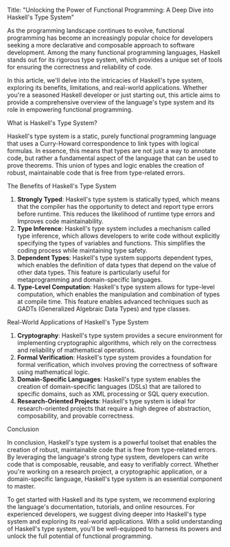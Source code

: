 Title: "Unlocking the Power of Functional Programming: A Deep Dive into Haskell's Type System"

As the programming landscape continues to evolve, functional programming has become an increasingly popular choice for developers seeking a more declarative and composable approach to software development. Among the many functional programming languages, Haskell stands out for its rigorous type system, which provides a unique set of tools for ensuring the correctness and reliability of code.

In this article, we'll delve into the intricacies of Haskell's type system, exploring its benefits, limitations, and real-world applications. Whether you're a seasoned Haskell developer or just starting out, this article aims to provide a comprehensive overview of the language's type system and its role in empowering functional programming.

What is Haskell's Type System?

Haskell's type system is a static, purely functional programming language that uses a Curry-Howard correspondence to link types with logical formulas. In essence, this means that types are not just a way to annotate code, but rather a fundamental aspect of the language that can be used to prove theorems. This union of types and logic enables the creation of robust, maintainable code that is free from type-related errors.

The Benefits of Haskell's Type System

1. **Strongly Typed**: Haskell's type system is statically typed, which means that the compiler has the opportunity to detect and report type errors before runtime. This reduces the likelihood of runtime type errors and Improves code maintainability.
2. **Type Inference**: Haskell's type system includes a mechanism called type inference, which allows developers to write code without explicitly specifying the types of variables and functions. This simplifies the coding process while maintaining type safety.
3. **Dependent Types**: Haskell's type system supports dependent types, which enables the definition of data types that depend on the value of other data types. This feature is particularly useful for metaprogramming and domain-specific languages.
4. **Type-Level Computation**: Haskell's type system allows for type-level computation, which enables the manipulation and combination of types at compile time. This feature enables advanced techniques such as GADTs (Generalized Algebraic Data Types) and type classes.

Real-World Applications of Haskell's Type System

1. **Cryptography**: Haskell's type system provides a secure environment for implementing cryptographic algorithms, which rely on the correctness and reliability of mathematical operations.
2. **Formal Verification**: Haskell's type system provides a foundation for formal verification, which involves proving the correctness of software using mathematical logic.
3. **Domain-Specific Languages**: Haskell's type system enables the creation of domain-specific languages (DSLs) that are tailored to specific domains, such as XML processing or SQL query execution.
4. **Research-Oriented Projects**: Haskell's type system is ideal for research-oriented projects that require a high degree of abstraction, composability, and provable correctness.

Conclusion

In conclusion, Haskell's type system is a powerful toolset that enables the creation of robust, maintainable code that is free from type-related errors. By leveraging the language's strong type system, developers can write code that is composable, reusable, and easy to verifiably correct. Whether you're working on a research project, a cryptographic application, or a domain-specific language, Haskell's type system is an essential component to master.

To get started with Haskell and its type system, we recommend exploring the language's documentation, tutorials, and online resources. For experienced developers, we suggest diving deeper into Haskell's type system and exploring its real-world applications. With a solid understanding of Haskell's type system, you'll be well-equipped to harness its powers and unlock the full potential of functional programming.